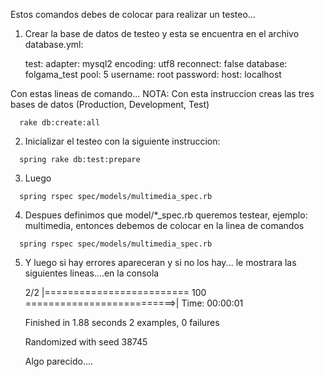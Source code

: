 Estos comandos debes de colocar para realizar un testeo...

1. Crear la base de datos de testeo y esta se encuentra en el archivo database.yml:
   
    test:
      adapter: mysql2
      encoding: utf8
      reconnect: false
      database: folgama_test
      pool: 5
      username: root
      password: 
      host: localhost

 Con estas lineas de comando... 
 NOTA: Con esta instruccion creas las tres bases de datos (Production, Development, Test)
```
  rake db:create:all

```

2. Inicializar el testeo con la siguiente instruccion:
 
```
  spring rake db:test:prepare

```

3. Luego
```
  spring rspec spec/models/multimedia_spec.rb

```
4. Despues definimos que model/*_spec.rb queremos testear, ejemplo: multimedia, entonces debemos de colocar en la linea de comandos
```
  spring rspec spec/models/multimedia_spec.rb

```
5. Y luego si hay errores apareceran y si no los hay... le mostrara las siguientes lineas....en la consola

   2/2 |========================= 100 ==========================>| Time: 00:00:01

   Finished in 1.88 seconds
   2 examples, 0 failures

   Randomized with seed 38745
   
   Algo parecido....